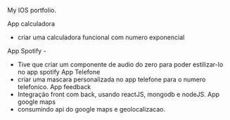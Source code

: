 My IOS portfolio.

App calculadora

- criar uma calculadora funcional com numero exponencial

App Spotify -

- Tive que criar um componente de audio do zero para poder estilizar-lo no app spotify
  App Telefone
- criar uma mascara personalizada no app telefone para o numero telefonico.
  App feedback
- Integração front com back, usando reactJS, mongodb e nodeJS.
  App google maps
- consumindo api do google maps e geolocalizacao.
